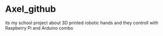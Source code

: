 # Axel_github
 its my school project about 3D printed robotic hands and they controll with Raspberry Pi and Arduino combo
